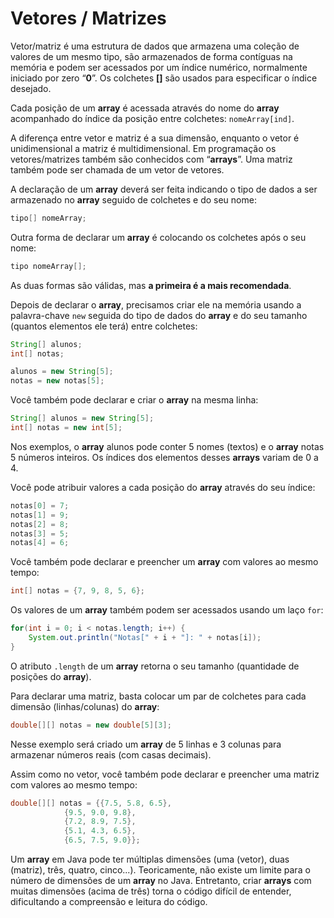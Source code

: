 # Vetores / Matrizes

Vetor/matriz é uma estrutura de dados que armazena uma coleção de valores de um mesmo tipo, são armazenados de forma contíguas na memória e podem ser acessados por um índice numérico, normalmente iniciado por zero “**0**”. Os colchetes **[]** são usados para especificar o índice desejado.

Cada posição de um **array** é acessada através do nome do **array** acompanhado do índice da posição entre colchetes: `nomeArray[ind]`.


A diferença entre vetor e matriz é a sua dimensão, enquanto o vetor é unidimensional a matriz é multidimensional. Em programação os vetores/matrizes também são conhecidos com “**arrays**”. Uma matriz também pode ser chamada de um vetor de vetores.

A declaração de um **array** deverá ser feita indicando o tipo de dados a ser armazenado no **array** seguido de colchetes e do seu nome: 

```java
tipo[] nomeArray;
```

Outra forma de declarar um **array** é colocando os colchetes após o seu nome:

```java
tipo nomeArray[];
```
As duas formas são válidas, mas **a primeira é a mais recomendada**. 

Depois de declarar o **array**, precisamos criar ele na memória usando a palavra-chave `new` seguida do tipo de dados do **array** e do seu tamanho (quantos elementos ele terá) entre colchetes:

```java
String[] alunos;
int[] notas;

alunos = new String[5];
notas = new notas[5];
```

Você também pode declarar e criar o **array** na mesma linha:

```java
String[] alunos = new String[5];
int[] notas = new int[5];
```

Nos exemplos, o **array** alunos pode conter 5 nomes (textos) e o **array** notas 5 números inteiros. Os índices dos elementos desses **arrays** variam de 0 a 4.

Você pode atribuir valores a cada posição do **array** através do seu índice:

```java
notas[0] = 7;
notas[1] = 9;
notas[2] = 8;
notas[3] = 5;
notas[4] = 6;
```

Você também pode declarar e preencher um **array** com valores ao mesmo tempo:

```java
int[] notas = {7, 9, 8, 5, 6};
```
Os valores de um **array** também podem ser acessados usando um laço `for`:

```java
for(int i = 0; i < notas.length; i++) {
	System.out.println("Notas[" + i + "]: " + notas[i]);
}
```

O atributo `.length` de um **array** retorna o seu tamanho (quantidade de posições do **array**).

Para declarar uma matriz, basta colocar um par de colchetes para cada dimensão (linhas/colunas) do **array**: 

```java
double[][] notas = new double[5][3];
```

Nesse exemplo será criado um **array** de 5 linhas e 3 colunas para armazenar números reais (com casas decimais). 

Assim como no vetor, você também pode declarar e preencher uma matriz com valores ao mesmo tempo:

```java
double[][] notas = {{7.5, 5.8, 6.5},
		    {9.5, 9.0, 9.8},
		    {7.2, 8.9, 7.5},
		    {5.1, 4.3, 6.5},
		    {6.5, 7.5, 9.0}};
```

Um **array** em Java pode ter múltiplas dimensões (uma (vetor), duas (matriz), três, quatro, cinco...). Teoricamente, não existe um limite para o número de dimensões de um **array** no Java. Entretanto, criar **arrays** com muitas dimensões (acima de três) torna o código difícil de entender, dificultando a compreensão e leitura do código.
